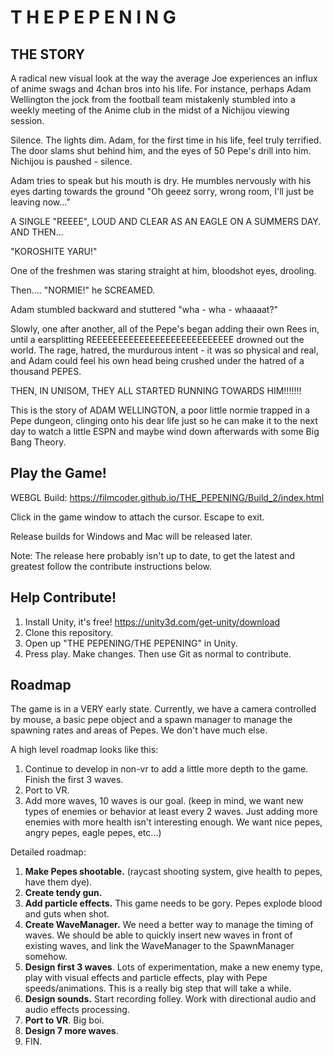 T H E  P E P E N I N G
======================

THE STORY
---------
A radical new visual look at the way the average Joe experiences an influx
of anime swags and 4chan bros into his life. For instance, perhaps Adam
Wellington the jock from the football team mistakenly stumbled into a
weekly meeting of the Anime club in the midst of a Nichijou viewing session.

Silence. The lights dim. Adam, for the first time in his life, feel truly 
terrified. The door slams shut behind him, and the eyes of 50 Pepe's drill
into him. Nichijou is paushed - silence.

Adam tries to speak but his mouth is dry. He mumbles nervously with his eyes
darting towards the ground "Oh geeez sorry, wrong room, I'll just be leaving
now..."

A SINGLE "REEEE", LOUD AND CLEAR AS AN EAGLE ON A SUMMERS DAY. AND THEN...

"KOROSHITE YARU!"

One of the freshmen was staring straight at him, bloodshot eyes, drooling.

Then.... "NORMIE!" he SCREAMED.

Adam stumbled backward and stuttered "wha - wha - whaaaat?"

Slowly, one after another, all of the Pepe's began adding their own Rees in,
until a earsplitting REEEEEEEEEEEEEEEEEEEEEEEEEEE drowned out the world.
The rage, hatred, the murdurous intent - it was so physical and real, and Adam
could feel his own head being crushed under the hatred of a thousand PEPES.

THEN, IN UNISOM, THEY ALL STARTED RUNNING TOWARDS HIM!!!!!!!

This is the story of ADAM WELLINGTON, a poor little normie trapped in a 
Pepe dungeon, clinging onto his dear life just so he can make it to the
next day to watch a little ESPN and maybe wind down afterwards with some 
Big Bang Theory.


Play the Game!
--------------
WEBGL Build: https://filmcoder.github.io/THE_PEPENING/Build_2/index.html

Click in the game window to attach the cursor. Escape to exit.

Release builds for Windows and Mac will be released later.

Note: The release here probably isn't up to date, to get the latest and greatest
follow the contribute instructions below.

Help Contribute!
----------------
1. Install Unity, it's free! https://unity3d.com/get-unity/download
2. Clone this repository.
3. Open up "THE PEPENING/THE PEPENING" in Unity. 
4. Press play. Make changes. Then use Git as normal to contribute.

Roadmap
-------
The game is in a VERY early state. Currently, we have a camera controlled by mouse, a basic pepe object
and a spawn manager to manage the spawning rates and areas of Pepes. We don't have much else. 

A high level roadmap looks like this:
1. Continue to develop in non-vr to add a little more depth to the game. Finish the first 3 waves.
2. Port to VR.
3. Add more waves, 10 waves is our goal. (keep in mind, we want new types of enemies or behavior at least every 2 waves.
   Just adding more enemies with more health isn't interesting enough. We want nice pepes, angry pepes, eagle pepes, etc...)
   
Detailed roadmap:
1. __Make Pepes shootable.__ (raycast shooting system, give health to pepes, have them dye).
2. __Create tendy gun.__
3. __Add particle effects.__ This game needs to be gory. Pepes explode blood and guts when shot.
4. __Create WaveManager.__ We need a better way to manage the timing of waves. We should be able to quickly
   insert new waves in front of existing waves, and link the WaveManager to the SpawnManager somehow.
5. __Design first 3 waves__. Lots of experimentation, make a new enemy type, play with visual effects
   and particle effects, play with Pepe speeds/animations. This is a really big step that will take a while.
6. __Design sounds.__ Start recording folley. Work with directional audio and audio effects processing.
6. __Port to VR__. Big boi.
7. __Design 7 more waves__.
8. FIN.

    
